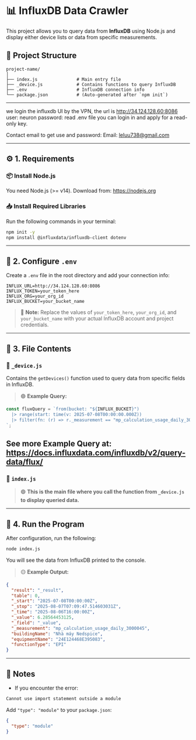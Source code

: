 # 📊 InfluxDB Data Crawler

This project allows you to query data from **InfluxDB** using Node.js and display either device lists or data from specific measurements.

## 📁 Project Structure

```
project-name/
│
├── index.js               # Main entry file
├── _device.js             # Contains functions to query InfluxDB
├── .env                   # InfluxDB connection info
└── package.json           # (Auto-generated after `npm init`)
```

---

we login the influxdb UI by the VPN, the url is http://34.124.128.60:8086
user: neuron
password: read .env file
you can login in and apply for a read-only key.

Contact email to get use and password:
Email: leluu738@gmail.com

---

## ⚙️ 1. Requirements

### 📦 Install Node.js

You need Node.js (>= v14). Download from: https://nodejs.org

### 📥 Install Required Libraries

Run the following commands in your terminal:

```bash
npm init -y
npm install @influxdata/influxdb-client dotenv
```

---

## 📁 2. Configure `.env`

Create a `.env` file in the root directory and add your connection info:

```env
INFLUX_URL=http://34.124.128.60:8086
INFLUX_TOKEN=your_token_here
INFLUX_ORG=your_org_id
INFLUX_BUCKET=your_bucket_name
```

> 🔵 **Note:** Replace the values of `your_token_here`, `your_org_id`, and `your_bucket_name` with your actual InfluxDB account and project credentials.

---

## 🧠 3. File Contents

### 📄 `_device.js`

Contains the `getDevices()` function used to query data from specific fields in InfluxDB.

> 🟣 **Example Query:**

```js
const fluxQuery = `from(bucket: "${INFLUX_BUCKET}")
  |> range(start: time(v: 2025-07-08T00:00:00.000Z))
  |> filter(fn: (r) => r._measurement == "mp_calculation_usage_daily_3000045" and r.buildingName == "Nhà máy Nedspice" and r.equipmentName == "24E124468E395083")
`;
```

## See more Example Query at: https://docs.influxdata.com/influxdb/v2/query-data/flux/

### 📄 `index.js`

> 🟢 **This is the main file where you call the function from `_device.js` to display queried data.**

---

## 🚀 4. Run the Program

After configuration, run the following:

```bash
node index.js
```

You will see the data from InfluxDB printed to the console.

> 🟡 **Example Output:**

```json
{
  "result": "_result",
  "table": 0,
  "_start": "2025-07-08T00:00:00Z",
  "_stop": "2025-08-07T07:09:47.514603031Z",
  "_time": "2025-08-06T16:00:00Z",
  "_value": 6.28564453125,
  "_field": "_value",
  "_measurement": "mp_calculation_usage_daily_3000045",
  "buildingName": "Nhà máy Nedspice",
  "equipmentName": "24E124468E395083",
  "functionType": "EPI"
}
```

---

## 📌 Notes

- If you encounter the error:

```bash
Cannot use import statement outside a module
```

Add `"type": "module"` to your `package.json`:

```json
{
  "type": "module"
}
```
